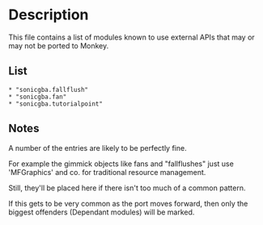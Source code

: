 # Description
This file contains a list of modules known to use external APIs that may or may not be ported to Monkey.

## List
    * "sonicgba.fallflush"
    * "sonicgba.fan"
    * "sonicgba.tutorialpoint"

## Notes
A number of the entries are likely to be perfectly fine.

For example the gimmick objects like fans and "fallflushes" just
use 'MFGraphics' and co. for traditional resource management.

Still, they'll be placed here if there isn't too much of a common pattern.

If this gets to be very common as the port moves forward, then only the biggest
offenders (Dependant modules) will be marked.